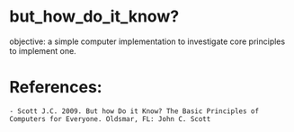 # but_how_do_it_know?

objective: a simple computer implementation to investigate core principles to implement one.

# References:
    - Scott J.C. 2009. But how Do it Know? The Basic Principles of Computers for Everyone. Oldsmar, FL: John C. Scott
